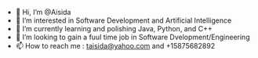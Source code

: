 - 👋 Hi, I’m @Aisida
- 👀 I’m interested in Software Development and Artificial Intelligence
- 🌱 I’m currently learning and polishing Java, Python, and C++
- 💞️ I’m looking to gain a fuul time job in Software Dvelopment/Engineering
- 📫 How to reach me : taisida@yahoo.com and +15875682892

<!---
Aisida/Aisida is a ✨ special ✨ repository because its `README.md` (this file) appears on your GitHub profile.
You can click the Preview link to take a look at your changes.
--->
